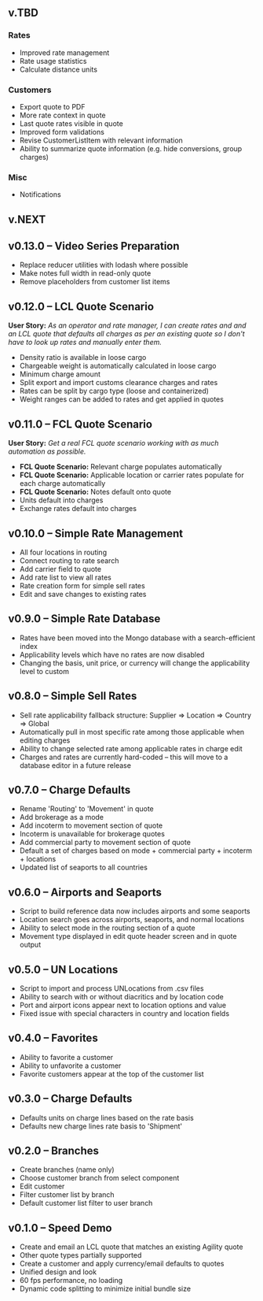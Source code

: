 ## v.TBD

### Rates

* Improved rate management
* Rate usage statistics
* Calculate distance units

### Customers

* Export quote to PDF 
* More rate context in quote
* Last quote rates visible in quote
* Improved form validations
* Revise CustomerListItem with relevant information
* Ability to summarize quote information (e.g. hide conversions, group charges)

### Misc

* Notifications

## v.NEXT

## v0.13.0 – Video Series Preparation

* Replace reducer utilities with lodash where possible
* Make notes full width in read-only quote
* Remove placeholders from customer list items

## v0.12.0 – LCL Quote Scenario

__User Story:__ _As an operator and rate manager, I can create rates and and an LCL quote that defaults all charges as per an existing quote so I don't have to look up rates and manually enter them._

* Density ratio is available in loose cargo
* Chargeable weight is automatically calculated in loose cargo
* Minimum charge amount
* Split export and import customs clearance charges and rates
* Rates can be split by cargo type (loose and containerized)
* Weight ranges can be added to rates and get applied in quotes

## v0.11.0 – FCL Quote Scenario

__User Story:__ _Get a real FCL quote scenario working with as much automation as possible._

* __FCL Quote Scenario:__ Relevant charge populates automatically
* __FCL Quote Scenario:__ Applicable location or carrier rates populate for each charge automatically
* __FCL Quote Scenario:__ Notes default onto quote
* Units default into charges
* Exchange rates default into charges

## v0.10.0 – Simple Rate Management

* All four locations in routing
* Connect routing to rate search
* Add carrier field to quote
* Add rate list to view all rates
* Rate creation form for simple sell rates
* Edit and save changes to existing rates

## v0.9.0 – Simple Rate Database

* Rates have been moved into the Mongo database with a search-efficient index
* Applicability levels which have no rates are now disabled
* Changing the basis, unit price, or currency will change the applicability level to custom

## v0.8.0 – Simple Sell Rates

* Sell rate applicability fallback structure: Supplier => Location => Country => Global
* Automatically pull in most specific rate among those applicable when editing charges
* Ability to change selected rate among applicable rates in charge edit
* Charges and rates are currently hard-coded – this will move to a database editor in a future release 

## v0.7.0 – Charge Defaults

* Rename 'Routing' to 'Movement' in quote
* Add brokerage as a mode
* Add incoterm to movement section of quote
* Incoterm is unavailable for brokerage quotes
* Add commercial party to movement section of quote
* Default a set of charges based on mode + commercial party + incoterm + locations
* Updated list of seaports to all countries

## v0.6.0 – Airports and Seaports

* Script to build reference data now includes airports and some seaports
* Location search goes across airports, seaports, and normal locations
* Ability to select mode in the routing section of a quote
* Movement type displayed in edit quote header screen and in quote output

## v0.5.0 – UN Locations

* Script to import and process UNLocations from .csv files
* Ability to search with or without diacritics and by location code
* Port and airport icons appear next to location options and value
* Fixed issue with special characters in country and location fields

## v0.4.0 – Favorites

* Ability to favorite a customer
* Ability to unfavorite a customer
* Favorite customers appear at the top of the customer list

## v0.3.0 – Charge Defaults

* Defaults units on charge lines based on the rate basis
* Defaults new charge lines rate basis to 'Shipment'
 
## v0.2.0 – Branches

* Create branches (name only)
* Choose customer branch from select component
* Edit customer
* Filter customer list by branch
* Default customer list filter to user branch

## v0.1.0 – Speed Demo

* Create and email an LCL quote that matches an existing Agility quote
* Other quote types partially supported
* Create a customer and apply currency/email defaults to quotes
* Unified design and look
* 60 fps performance, no loading
* Dynamic code splitting to minimize initial bundle size